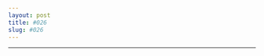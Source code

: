```yaml
---
layout: post
title: #026
slug: #026
---
```

---
<p class="description" style="text-align: justify;">
<br>
<br>
